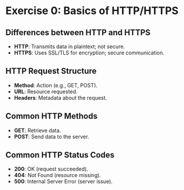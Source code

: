 # Exercise 0: Basics of HTTP/HTTPS

## Differences between HTTP and HTTPS
- **HTTP**: Transmits data in plaintext; not secure.
- **HTTPS**: Uses SSL/TLS for encryption; secure communication.

## HTTP Request Structure
- **Method**: Action (e.g., GET, POST).
- **URL**: Resource requested.
- **Headers**: Metadata about the request.

## Common HTTP Methods
- **GET**: Retrieve data.
- **POST**: Send data to the server.

## Common HTTP Status Codes
- **200**: OK (request succeeded).
- **404**: Not Found (resource missing).
- **500**: Internal Server Error (server issue).
